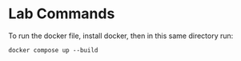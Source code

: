 # Lab Commands

To run the docker file, install docker, then in this same directory run:

```
docker compose up --build
```